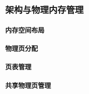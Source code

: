 # 架构与物理内存管理

## 内存空间布局

<!-- TODO: 这里塞 link 到 fffff? -->

## 物理页分配

<!-- TODO: buddy_frame_allocator -->

## 页表管理

<!-- TODO: 描述一下页表的数据结构 -->
<!-- TODO: 页表物理页管理 -->

## 共享物理页管理

<!-- TODO: shared_frame_mgr.rs -->